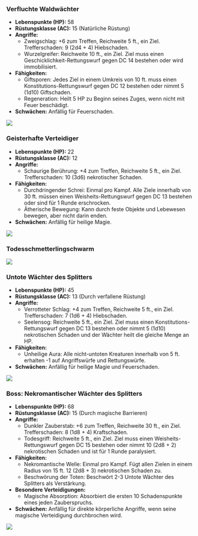 ### Verfluchte Waldwächter
- **Lebenspunkte (HP):** 58
- **Rüstungsklasse (AC):** 15 (Natürliche Rüstung)
- **Angriffe:** 
   - Zweigschlag: +6 zum Treffen, Reichweite 5 ft., ein Ziel. Trefferschaden: 9 (2d4 + 4) Hiebschaden.
   - Wurzelgreifer: Reichweite 10 ft., ein Ziel. Ziel muss einen Geschicklichkeit-Rettungswurf gegen DC 14 bestehen oder wird immobilisiert.
- **Fähigkeiten:** 
   - Giftsporen: Jedes Ziel in einem Umkreis von 10 ft. muss einen Konstitutions-Rettungswurf gegen DC 12 bestehen oder nimmt 5 (1d10) Giftschaden.
   - Regeneration: Heilt 5 HP zu Beginn seines Zuges, wenn nicht mit Feuer beschädigt.
- **Schwächen:** Anfällig für Feuerschaden.

![](../img/verfluchter_waldwaechter.png)

### Geisterhafte Verteidiger
- **Lebenspunkte (HP):** 22
- **Rüstungsklasse (AC):** 12
- **Angriffe:**
   - Schaurige Berührung: +4 zum Treffen, Reichweite 5 ft., ein Ziel. Trefferschaden: 10 (3d6) nekrotischer Schaden.
- **Fähigkeiten:**
   - Durchdringender Schrei: Einmal pro Kampf. Alle Ziele innerhalb von 30 ft. müssen einen Weisheits-Rettungswurf gegen DC 13 bestehen oder sind für 1 Runde erschrocken.
   - Ätherische Bewegung: Kann durch feste Objekte und Lebewesen bewegen, aber nicht darin enden.
- **Schwächen:** Anfällig für heilige Magie.

![](../img/geist_verteidiger.png)

### Todesschmetterlingschwarm

![](../img/death_butterfly_swarm.png)

### Untote Wächter des Splitters
- **Lebenspunkte (HP):** 45
- **Rüstungsklasse (AC):** 13 (Durch verfallene Rüstung)
- **Angriffe:**
   - Verrotteter Schlag: +4 zum Treffen, Reichweite 5 ft., ein Ziel. Trefferschaden: 7 (1d6 + 4) Hiebschaden.
   - Seelensog: Reichweite 5 ft., ein Ziel. Ziel muss einen Konstitutions-Rettungswurf gegen DC 13 bestehen oder nimmt 5 (1d10) nekrotischen Schaden und der Wächter heilt die gleiche Menge an HP.
- **Fähigkeiten:**
   - Unheilige Aura: Alle nicht-untoten Kreaturen innerhalb von 5 ft. erhalten -1 auf Angriffswürfe und Rettungswürfe.
- **Schwächen:** Anfällig für heilige Magie und Feuerschaden.

![](../img/untoter_verteidiger.png)

### Boss: Nekromantischer Wächter des Splitters
- **Lebenspunkte (HP):** 68
- **Rüstungsklasse (AC):** 15 (Durch magische Barrieren)
- **Angriffe:**
   - Dunkler Zauberstab: +6 zum Treffen, Reichweite 30 ft., ein Ziel. Trefferschaden: 8 (1d8 + 4) Kraftschaden.
   - Todesgriff: Reichweite 5 ft., ein Ziel. Ziel muss einen Weisheits-Rettungswurf gegen DC 15 bestehen oder nimmt 10 (2d8 + 2) nekrotischen Schaden und ist für 1 Runde paralysiert.
- **Fähigkeiten:**
   - Nekromantische Welle: Einmal pro Kampf. Fügt allen Zielen in einem Radius von 15 ft. 12 (2d8 + 3) nekrotischen Schaden zu.
   - Beschwörung der Toten: Beschwört 2-3 Untote Wächter des Splitters als Verstärkung.
- **Besondere Verteidigungen:**
   - Magische Absorption: Absorbiert die ersten 10 Schadenspunkte eines jeden Zauberspruchs.
- **Schwächen:** Anfällig für direkte körperliche Angriffe, wenn seine magische Verteidigung durchbrochen wird.

![](../img/untoter_nekromant.png)